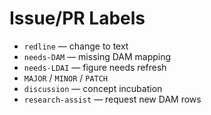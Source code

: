 # Issue/PR Labels

- `redline` — change to text
- `needs-DAM` — missing DAM mapping
- `needs-LDAI` — figure needs refresh
- `MAJOR` / `MINOR` / `PATCH`
- `discussion` — concept incubation
- `research-assist` — request new DAM rows
